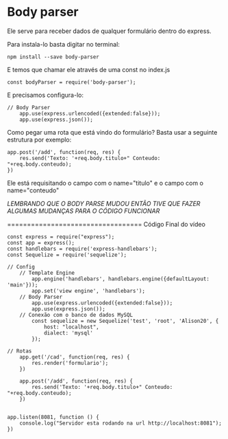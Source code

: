 # Body parser

Ele serve para receber dados de qualquer formulário dentro do express.

Para instala-lo basta digitar no terminal:

    npm install --save body-parser

E temos que chamar ele através de uma const no index.js

    const bodyParser = require('body-parser');

E precisamos configura-lo:

    // Body Parser
        app.use(express.urlencoded({extended:false}));
        app.use(express.json());

Como pegar uma rota que está vindo do formulário? Basta usar a seguinte estrutura por exemplo:

    app.post('/add', function(req, res) {
        res.send('Texto: '+req.body.titulo+" Conteudo: "+req.body.conteudo); 
    })

Ele está requisitando o campo com o name="titulo" e o campo com o name="conteudo"

*LEMBRANDO QUE O BODY PARSE MUDOU ENTÃO TIVE QUE FAZER ALGUMAS MUDANÇAS PARA O CÓDIGO FUNCIONAR*

==================================
Código Final do vídeo

    const express = require("express");
    const app = express();
    const handlebars = require('express-handlebars');
    const Sequelize = require('sequelize');

    // Config
        // Template Engine
            app.engine('handlebars', handlebars.engine({defaultLayout: 'main'}));
            app.set('view engine', 'handlebars');
        // Body Parser
            app.use(express.urlencoded({extended:false}));
            app.use(express.json());
        // Conexão com o banco de dados MySQL
            const sequelize = new Sequelize('test', 'root', 'Alison20', {
                host: "localhost",
                dialect: 'mysql'
            });

    // Rotas
        app.get('/cad', function(req, res) {
            res.render('formulario');
        })

        app.post('/add', function(req, res) {
            res.send('Texto: '+req.body.titulo+" Conteudo: "+req.body.conteudo); 
        })


    app.listen(8081, function () {
        console.log("Servidor esta rodando na url http://localhost:8081");
    })








